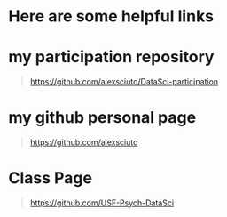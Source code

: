 


# Here are some helpful links

# my participation repository
> https://github.com/alexsciuto/DataSci-participation

# my github personal page
> https://github.com/alexsciuto

# Class Page
> https://github.com/USF-Psych-DataSci

